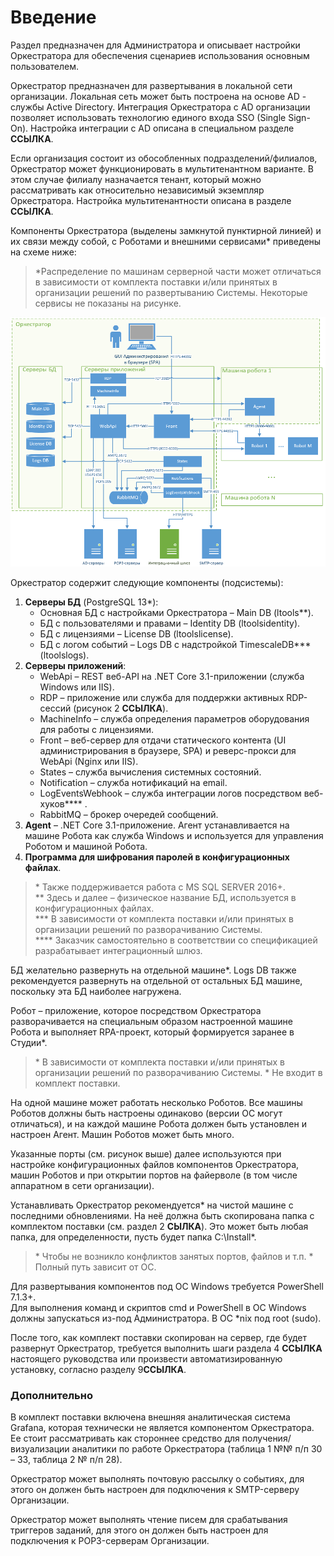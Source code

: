 # Введение

Раздел предназначен для Администратора и описывает настройки Оркестратора для обеспечения сценариев использования основным пользователем. 

Оркестратор предназначен для развертывания в локальной сети организации. Локальная сеть может быть построена на основе AD - службы Active Directory. Интеграция Оркестратора с AD организации позволяет использовать технологию единого входа SSO (Single Sign-On). Настройка интеграции с AD описана в специальном разделе **ССЫЛКА**. 

Если организация состоит из обособленных подразделений/филиалов, Оркестратор может функционировать в мультитенантном варианте. В этом случае филиалу назначается тенант, который можно рассматривать как относительно независимый экземпляр Оркестратора. Настройка мультитенантности описана в разделе **ССЫЛКА**.

Компоненты Оркестратора (выделены замкнутой пунктирной линией) и их связи между собой, с Роботами и внешними сервисами\* приведены на схеме ниже: 

> \*Распределение по машинам серверной части может отличаться в зависимости от комплекта поставки и/или принятых в организации решений по развертыванию Системы. Некоторые сервисы не показаны на рисунке.

![](<../../.gitbook/assets/1. Компоненты Орка.png>)



Оркестратор содержит следующие компоненты (подсистемы):

1.	**Серверы БД** (PostgreSQL 13\*):
    * Основная БД с настройками Оркестратора – Main DB (ltools\**).
    * БД с пользователями и правами – Identity DB (ltoolsidentity).
    * БД с лицензиями – License DB (ltoolslicense).
    * БД с логом событий – Logs DB с надстройкой TimescaleDB\*** (ltoolslogs).
2. **Серверы приложений**:
    * WebApi – REST веб-API на .NET Core 3.1-приложении (служба Windows или IIS).
    * RDP – приложение или служба для поддержки активных RDP-сессий (рисунок 2 **ССЫЛКА**).
    * MachineInfo – служба определения параметров оборудования для работы с лицензиями.
    * Front – веб-сервер для отдачи статического контента (UI администрирования в браузере, SPA) и реверс-прокси для WebApi (Nginx или IIS).
    * States – служба вычисления системных состояний.
    * Notification – служба нотификаций на email.
    * LogEventsWebhook – служба интеграции логов посредством веб-хуков\*\*\*\* .
    * RabbitMQ – брокер очередей сообщений.
3. **Agent** – .NET Core 3.1-приложение. Агент устанавливается на машине Робота как служба Windows и используется для управления Роботом и машиной Робота.
4. **Программа для шифрования паролей в конфигурационных файлах**.

> \* Также поддерживается работа с MS SQL SERVER 2016+.\
>  \** Здесь и далее – физическое название БД, используется в конфигурационных файлах.\
>  \*** В зависимости от комплекта поставки и/или принятых в организации решений по разворачиванию Системы.\
>  \**** Заказчик самостоятельно в соответствии со спецификацией разрабатывает интеграционный шлюз.

БД желательно развернуть на отдельной машине\*. Logs DB также рекомендуется развернуть на отдельной от остальных БД машине, поскольку эта БД наиболее нагружена. 

Робот – приложение, которое посредством Оркестратора разворачивается на специальным образом настроенной машине Робота и выполняет RPA-проект, который формируется заранее в Студии\*.

> \* В зависимости от комплекта поставки и/или принятых в организации решений по разворачиванию Системы.
> \* Не входит в комплект поставки.

На одной машине может работать несколько Роботов. Все машины Роботов должны быть настроены одинаково (версии ОС могут отличаться), и на каждой машине Робота должен быть установлен и настроен Aгент. Машин Роботов может быть много.

Указанные порты (см. рисунок выше) далее используются при настройке конфигурационных файлов компонентов Оркестратора, машин Роботов и при открытии портов на файерволе (в том числе аппаратном в сети организации).

Устанавливать Оркестратор рекомендуется\* на чистой машине с последними обновлениями. На неё должна быть скопирована папка с комплектом поставки (см. раздел 2 **СЫЛКА**). Это может быть любая папка, для определенности, пусть будет папка C:\Install\*.

> \* Чтобы не возникло конфликтов занятых портов, файлов и т.п.
> \* Полный путь зависит от ОС.

Для развертывания компонентов под OC Windows требуется PowerShell 7.1.3+.\
Для выполнения команд и скриптов cmd и PowerShell в ОС Windows должны запускаться из-под Администратора. В OC \*nix под root (sudo).

После того, как комплект поставки скопирован на сервер, где будет развернут Оркестратор, требуется выполнить шаги раздела 4 **ССЫЛКА** настоящего руководства или произвести автоматизированную установку, согласно разделу 9**ССЫЛКА**.

### Дополнительно

В комплект поставки включена внешняя аналитическая система Grafana, которая технически не является компонентом Оркестратора. Ее стоит рассматривать как стороннее средство для получения/визуализации аналитики по работе Оркестратора (таблица 1 №№ п/п 30 – 33, таблица 2 № п/п 28).

Оркестратор может выполнять почтовую рассылку о событиях, для этого он должен быть настроен для подключения к SMTP-серверу Организации.

Оркестратор может выполнять чтение писем для срабатывания триггеров заданий, для этого он должен быть настроен для подключения к POP3-серверам Организации.


